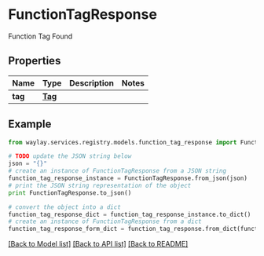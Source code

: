 # FunctionTagResponse

Function Tag Found

## Properties

Name | Type | Description | Notes
------------ | ------------- | ------------- | -------------
**tag** | [**Tag**](Tag.md) |  | 

## Example

```python
from waylay.services.registry.models.function_tag_response import FunctionTagResponse

# TODO update the JSON string below
json = "{}"
# create an instance of FunctionTagResponse from a JSON string
function_tag_response_instance = FunctionTagResponse.from_json(json)
# print the JSON string representation of the object
print FunctionTagResponse.to_json()

# convert the object into a dict
function_tag_response_dict = function_tag_response_instance.to_dict()
# create an instance of FunctionTagResponse from a dict
function_tag_response_form_dict = function_tag_response.from_dict(function_tag_response_dict)
```
[[Back to Model list]](../README.md#documentation-for-models) [[Back to API list]](../README.md#documentation-for-api-endpoints) [[Back to README]](../README.md)


